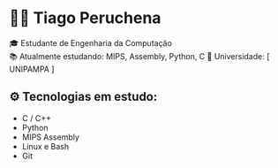 # 👨‍💻 Tiago Peruchena

🎓 Estudante de Engenharia da Computação  
📚 Atualmente estudando: MIPS, Assembly, Python, C 
📌 Universidade: [ UNIPAMPA ]

## ⚙️ Tecnologias em estudo:
- C / C++
- Python
- MIPS Assembly
- Linux e Bash
- Git
